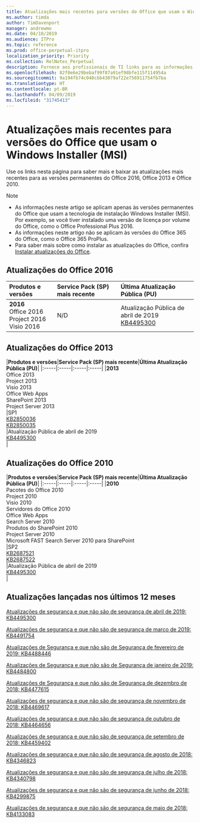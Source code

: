 ```yaml
---
title: Atualizações mais recentes para versões do Office que usam o Windows Installer (MSI)
ms.author: timda
author: TimDavenport
manager: andrewmo
ms.date: 04/10/2019
ms.audience: ITPro
ms.topic: reference
ms.prod: office-perpetual-itpro
localization_priority: Priority
ms.collection: RelNotes_Perpetual
description: Fornece aos profissionais de TI links para as informações de atualização mais recentes para as versões permanentes do Office 2016, Office 2013 e Office 2010
ms.openlocfilehash: 82f0e6e29bebaf99f87a91ef98bfe115f114954a
ms.sourcegitcommit: 9a194fb74c040cbb43079af22e756911754fb7ba
ms.translationtype: HT
ms.contentlocale: pt-BR
ms.lasthandoff: 04/09/2019
ms.locfileid: "31745413"
---
```

# <a name="latest-updates-for-versions-of-office-that-use-windows-installer-msi"></a>Atualizações mais recentes para versões do Office que usam o Windows Installer (MSI)

Use os links nesta página para saber mais e baixar as atualizações mais recentes para as versões permanentes do Office 2016, Office 2013 e Office 2010.
  
 
> [!NOTE]
> - As informações neste artigo se aplicam apenas às versões permanentes do Office que usam a tecnologia de instalação Windows Installer (MSI). Por exemplo, se você tiver instalado uma versão de licença por volume do Office, como o Office Professional Plus 2016.
> - As informações neste artigo não se aplicam às versões do Office 365 do Office, como o Office 365 ProPlus.
> - Para saber mais sobre como instalar as atualizações do Office, confira [Instalar atualizações do Office](https://support.office.com/article/2ab296f3-7f03-43a2-8e50-46de917611c5). 


## <a name="office-2016-updates"></a>Atualizações do Office 2016

|**Produtos e versões**|**Service Pack (SP) mais recente**|**Última Atualização Pública (PU)**|
|:-----|:-----|:-----|
|**2016** <br/> Office 2016  <br/> Project 2016  <br/> Visio 2016  <br/> |N/D  <br/> |Atualização Pública de abril de 2019  <br/> [KB4495300](https://support.microsoft.com/help/4495300) <br/> |
   
## <a name="office-2013-updates"></a>Atualizações do Office 2013

|**Produtos e versões**|**Service Pack (SP) mais recente**|**Última Atualização Pública (PU)**|
|:-----|:-----|:-----|:-----|
|**2013** <br/> Office 2013  <br/> Project 2013  <br/> Visio 2013  <br/> Office Web Apps  <br/> SharePoint 2013  <br/> Project Server 2013  <br/> |SP1 <br/> [KB2850036](https://support.microsoft.com/kb/2850036) <br/>[KB2850035](https://support.microsoft.com/kb/2850035) <br/> |Atualização Pública de abril de 2019  <br/> [KB4495300](https://support.microsoft.com/help/4495300) <br/> |
   
## <a name="office-2010-updates"></a>Atualizações do Office 2010

|**Produtos e versões**|**Service Pack (SP) mais recente**|**Última Atualização Pública (PU)**|
|:-----|:-----|:-----|:-----|
|**2010** <br/> Pacotes do Office 2010  <br/> Project 2010  <br/> Visio 2010  <br/> Servidores do Office 2010  <br/> Office Web Apps  <br/> Search Server 2010  <br/> Produtos do SharePoint 2010  <br/> Project Server 2010  <br/> Microsoft FAST Search Server 2010 para SharePoint  <br/> |SP2 <br/>[KB2687521](https://support.microsoft.com/kb/2687521) <br/> [KB2687522](https://support.microsoft.com/kb/2687522) <br/> |Atualização Pública de abril de 2019 <br/>[KB4495300](https://support.microsoft.com/help/4495300) <br/>|
   

   
## <a name="updates-released-in-past-12-months"></a>Atualizações lançadas nos últimos 12 meses

[Atualizações de segurança e que não são de segurança de abril de 2019: KB4495300](https://support.microsoft.com/en-us/help/4495300)

[Atualizações de segurança e que não são de segurança de março de 2019: KB4491754](https://support.microsoft.com/en-us/help/4491754) 

[Atualizações de Segurança e que não são de Segurança de fevereiro de 2019: KB4488446](https://support.microsoft.com/help/4488446)

[Atualizações de Segurança e que não são de Segurança de janeiro de 2019: KB4484800](https://support.microsoft.com/help/4484800)

[Atualizações de Segurança e que não são de Segurança de dezembro de 2018: KB4477615](https://support.microsoft.com/help/4477615)

[Atualizações de segurança e que não são de segurança de novembro de 2018: KB4469617](https://support.microsoft.com/help/4469617)

[Atualizações de segurança e que não são de segurança de outubro de 2018: KB4464656](https://support.microsoft.com/help/4464656)

[Atualizações de segurança e que não são de segurança de setembro de 2018: KB4459402](https://support.microsoft.com/help/4459402) 

[Atualizações de segurança e que não são de segurança de agosto de 2018: KB4346823](https://support.microsoft.com/help/4346823)   

[Atualizações de segurança e que não são de segurança de julho de 2018: KB4340798](https://support.microsoft.com/help/4340798)   

[Atualizações de segurança e que não são de segurança de junho de 2018: KB4299875](https://support.microsoft.com/help/4299875)  

[Atualizações de segurança e que não são de segurança de maio de 2018: KB4133083 ](https://support.microsoft.com/en-us/help/4133083)
  
 
  
 
  

  
   
  
